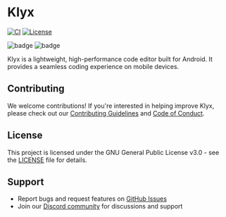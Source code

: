 # Klyx

[![CI](https://github.com/klyx-dev/klyx/actions/workflows/ci.yml/badge.svg)](https://github.com/klyx-dev/klyx/actions/workflows/ci.yml)
[![License](https://img.shields.io/github/license/klyx-dev/klyx)](https://github.com/klyx-dev/klyx/blob/main/LICENSE)

![badge][badge-android]
![badge][badge-jvm]

Klyx is a lightweight, high-performance code editor built for Android. It provides a seamless coding experience on mobile devices.

## Contributing

We welcome contributions! If you're interested in helping improve Klyx, please check out our [Contributing Guidelines](CONTRIBUTING.md) and [Code of Conduct](CODE_OF_CONDUCT.md).

## License

This project is licensed under the GNU General Public License v3.0 - see the [LICENSE](LICENSE) file for details.

## Support

- Report bugs and request features on [GitHub Issues](https://github.com/klyx-dev/klyx/issues)
- Join our [Discord community](https://discord.gg/z9WWyJjtGy) for discussions and support

[badge-android]: http://img.shields.io/badge/-android-6EDB8D.svg?style=flat
[badge-android-native]: http://img.shields.io/badge/support-[AndroidNative]-6EDB8D.svg?style=flat
[badge-jvm]: http://img.shields.io/badge/-jvm-DB413D.svg?style=flat
[badge-linux]: http://img.shields.io/badge/-linux-2D3F6C.svg?style=flat
[badge-windows]: http://img.shields.io/badge/-windows-4D76CD.svg?style=flat
[badge-apple-silicon]: http://img.shields.io/badge/support-[AppleSilicon]-43BBFF.svg?style=flat
[badge-ios]: http://img.shields.io/badge/-ios-CDCDCD.svg?style=flat
[badge-mac]: http://img.shields.io/badge/-macos-111111.svg?style=flat
